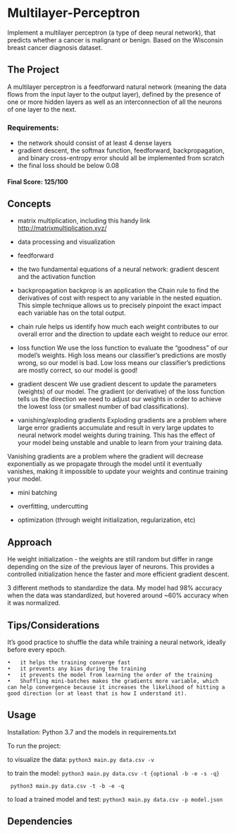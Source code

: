 
# Multilayer-Perceptron

Implement a multilayer perceptron (a type of deep neural network), that predicts whether a cancer is malignant or benign. 
Based on the Wisconsin breast cancer diagnosis dataset.

## The Project

A multilayer perceptron is a feedforward natural network (meaning the data flows from the input layer to the output layer), defined by the presence of one or more
hidden layers as well as an interconnection of all the neurons of one layer to the next.

### Requirements:
* the network should consist of at least 4 dense layers
* gradient descent, the softmax function, feedforward, backpropagation, and binary cross-entropy error should all be implemented from scratch
* the final loss should be below 0.08

#### Final Score: 125/100


## Concepts

- matrix multiplication, including this handy link http://matrixmultiplication.xyz/

- data processing and visualization

- feedforward

- the two fundamental equations of a neural network: gradient descent and the activation function

- backpropagation
backprop is an application the Chain rule to find the derivatives of cost with respect to any variable in the nested equation. This simple technique allows us to precisely pinpoint the exact impact each variable has on the total output.

- chain rule
helps us identify how much each weight contributes to our overall error and the direction to update each weight to reduce our error.

- loss function
We use the loss function to evaluate the “goodness” of our model’s weights.
High loss means our classifier’s predictions are mostly wrong, so our model is bad. 
Low loss means our classifier’s predictions are mostly correct, so our model is good!

- gradient descent
We use gradient descent to update the parameters (weights) of our model. The gradient (or derivative) of the loss function tells us the direction we need to adjust our weights in order to achieve the lowest loss (or smallest number of bad classifications). 

- vanishing/exploding gradients
Exploding gradients are a problem where large error gradients accumulate and result in very large updates to neural network model weights during training. This has the effect of your model being unstable and unable to learn from your training data.

Vanishing gradients are a problem where the gradient will decrease exponentially as we propagate through the model until it eventually vanishes, making it impossible to update your weights and continue training your model.

- mini batching


- overfitting, undercutting


- optimization (through weight initialization, regularization, etc)


## Approach





He weight initialization - the weights are still random but differ in range depending on the size of the previous layer of neurons. This provides a controlled initialization hence the faster and more efficient gradient descent.

3 different methods to standardize the data. My model had 98% accuracy when the data was standardized, but hovered around ~60% accuracy when it was normalized. 


## Tips/Considerations

It’s good practice to shuffle the data while training a neural network, ideally before every epoch. 

	•	it helps the training converge fast
	•	it prevents any bias during the training
	•	it prevents the model from learning the order of the training
	•	Shuffling mini-batches makes the gradients more variable, which can help convergence because it increases the likelihood of hitting a good direction (or at least that is how I understand it).


## Usage

Installation: Python 3.7 and the models in requirements.txt

To run the project:

to visualize the data:
```python3 main.py data.csv -v```

to train the model:
```python3 main.py data.csv -t {optional -b -e -s -q} ```

``` python3 main.py data.csv -t -b -e -q```

to load a trained model and test:
```python3 main.py data.csv -p model.json```

## Dependencies

